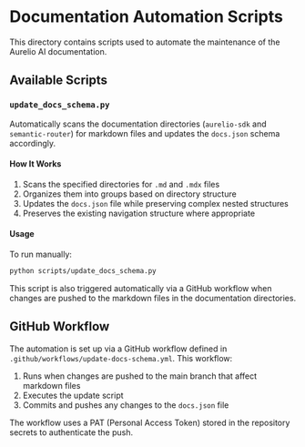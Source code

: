 # Documentation Automation Scripts

This directory contains scripts used to automate the maintenance of the Aurelio AI documentation.

## Available Scripts

### `update_docs_schema.py`

Automatically scans the documentation directories (`aurelio-sdk` and `semantic-router`) for markdown files and updates the `docs.json` schema accordingly.

#### How It Works

1. Scans the specified directories for `.md` and `.mdx` files
2. Organizes them into groups based on directory structure
3. Updates the `docs.json` file while preserving complex nested structures
4. Preserves the existing navigation structure where appropriate

#### Usage

To run manually:

```bash
python scripts/update_docs_schema.py
```

This script is also triggered automatically via a GitHub workflow when changes are pushed to the markdown files in the documentation directories.

## GitHub Workflow

The automation is set up via a GitHub workflow defined in `.github/workflows/update-docs-schema.yml`. This workflow:

1. Runs when changes are pushed to the main branch that affect markdown files
2. Executes the update script
3. Commits and pushes any changes to the `docs.json` file

The workflow uses a PAT (Personal Access Token) stored in the repository secrets to authenticate the push. 